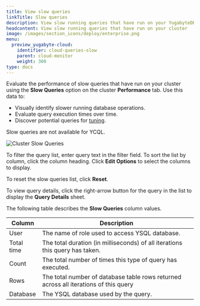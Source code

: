 ```yaml
---
title: View slow queries
linkTitle: Slow queries
description: View slow running queries that have run on your YugabyteDB Managed cluster.
headcontent: View slow running queries that have run on your cluster
image: /images/section_icons/deploy/enterprise.png
menu:
  preview_yugabyte-cloud:
    identifier: cloud-queries-slow
    parent: cloud-monitor
    weight: 300
type: docs
---
```


Evaluate the performance of slow queries that have run on your cluster using the **Slow Queries** option on the cluster **Performance** tab. Use this data to:

- Visually identify slower running database operations.
- Evaluate query execution times over time.
- Discover potential queries for [tuning](../../../explore/query-1-performance/).

Slow queries are not available for YCQL.

![Cluster Slow Queries](/images/yb-cloud/managed-monitor-slow-queries.png)

To filter the query list, enter query text in the filter field. To sort the list by column, click the column heading. Click **Edit Options** to select the columns to display.

To reset the slow queries list, click **Reset**.

To view query details, click the right-arrow button for the query in the list to display the **Query Details** sheet.

The following table describes the **Slow Queries** column values.

| Column          | Description                                                  |
| --------------- | ------------------------------------------------------------ |
| User            | The name of role used to access YSQL database.               |
| Total time      | The total duration (in milliseconds) of all iterations this query has taken. |
| Count           | The total number of times this type of query has executed.   |
| Rows            | The total number of database table rows returned across all iterations of this query |
| Database        | The YSQL database used by the query.                         |
